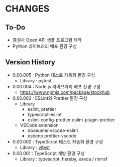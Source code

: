 # CHANGES

  

## To-Do

- 증권사 Open API 샘플 프로그램 제작
- Python 라이브러리 배포 환경 구성

  

## Version History

- 0.00.005 : Python 테스트 자동화 환경 구성
  - Library : pytest
- 0.00.004 : Node.js 라이브러리 배포 환경 구성
  - https://www.npmjs.com/package/stockhub
- 0.00.003 : ESLint와 Prettier 환경 구성
  - Library
    - eslint, prettier
    - typescript-eslint
    - eslint-config-prettier eslint-plugin-prettier
  - VSCode extension
    - dbaeumer.vscode-eslint
    - esbenp.prettier-vscode
- 0.00.002 : TypeScript 테스트 자동화 환경 구성
  - Library : [vitest](https://vitest.dev/guide/)
- 0.00.001 : TypeScript 개발 환경 구성
  - Library : typescript, hereby, execa / rimraf

  